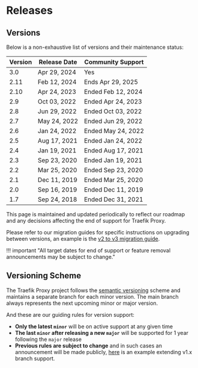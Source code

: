 # Releases

## Versions

Below is a non-exhaustive list of versions and their maintenance status:

| Version | Release Date | Community Support  |  
|---------|--------------|--------------------|
| 3.0     | Apr 29, 2024 | Yes                |
| 2.11    | Feb 12, 2024 | Ends  Apr 29, 2025 |
| 2.10    | Apr 24, 2023 | Ended Feb 12, 2024 |
| 2.9     | Oct 03, 2022 | Ended Apr 24, 2023 |
| 2.8     | Jun 29, 2022 | Ended Oct 03, 2022 |
| 2.7     | May 24, 2022 | Ended Jun 29, 2022 |
| 2.6     | Jan 24, 2022 | Ended May 24, 2022 |
| 2.5     | Aug 17, 2021 | Ended Jan 24, 2022 |
| 2.4     | Jan 19, 2021 | Ended Aug 17, 2021 |
| 2.3     | Sep 23, 2020 | Ended Jan 19, 2021 |
| 2.2     | Mar 25, 2020 | Ended Sep 23, 2020 |
| 2.1     | Dec 11, 2019 | Ended Mar 25, 2020 |
| 2.0     | Sep 16, 2019 | Ended Dec 11, 2019 |
| 1.7     | Sep 24, 2018 | Ended Dec 31, 2021 |

This page is maintained and updated periodically to reflect our roadmap and any decisions affecting the end of support for Traefik Proxy.

Please refer to our migration guides for specific instructions on upgrading between versions, an example is the [v2 to v3 migration guide](../migration/v2-to-v3.md).

!!! important "All target dates for end of support or feature removal announcements may be subject to change."

## Versioning Scheme

The Traefik Proxy project follows the [semantic versioning](https://semver.org/) scheme and maintains a separate branch for each minor version. The main branch always represents the next upcoming minor or major version.

And these are our guiding rules for version support:

- **Only the latest `minor`** will be on active support at any given time
- **The last `minor` after releasing a new `major`** will be supported for 1 year following the `major` release
- **Previous rules are subject to change** and in such cases an announcement will be made publicly, [here](https://traefik-x.io/blog/traefik-2-1-in-the-wild/) is an example extending v1.x branch support.
